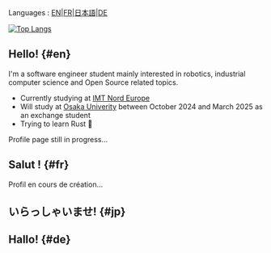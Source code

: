 Languages : [EN](#en)|[FR](#fr)|[日本語](#jp)|[DE](#de)

[![Top Langs](https://github-readme-stats.vercel.app/api/top-langs/?username=Havane44&theme=github_dark)](https://github.com/anuraghazra/github-readme-stats)

## Hello! {#en}
I'm a software engineer student mainly interested in robotics, industrial computer science and Open Source related topics.
- Currently studying at [IMT Nord Europe](https://imt-nord-europe.fr/en/)
- Will study at [Osaka Univerity](https://www.osaka-u.ac.jp/en) between October 2024 and March 2025 as an exchange student
- Trying to learn Rust 🦀

Profile page still in progress...

## Salut ! {#fr}
Profil en cours de création...

## いらっしゃいませ! {#jp}

## Hallo! {#de}

